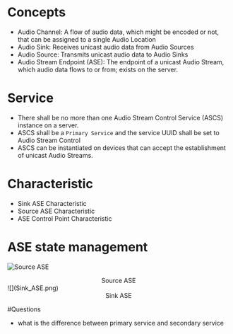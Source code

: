 ﻿# Concepts
- Audio Channel: A flow of audio data, which might be encoded or not, that can be assigned to a single Audio Location
- Audio Sink: Receives unicast audio data from Audio Sources
- Audio Source: Transmits unicast audio data to Audio Sinks
- Audio Stream Endpoint (ASE): The endpoint of a unicast Audio Stream, which audio data flows to or from; exists on the server.


# Service
- There shall be no more than one Audio Stream Control Service (ASCS) instance on a server. 
- ASCS shall be a `Primary Service` and the service UUID shall be set to Audio Stream Control
- ASCS can be instantiated on devices that can accept the establishment of unicast Audio Streams.

# Characteristic
- Sink ASE Characteristic
- Source ASE Characteristic
- ASE Control Point Characteristic

# ASE state management
![Source ASE](Source_ASE.png)
<center>Source ASE</center>
![](Sink_ASE.png)
<center>Sink ASE</center>



#Questions
- what is the difference between primary service and secondary service















